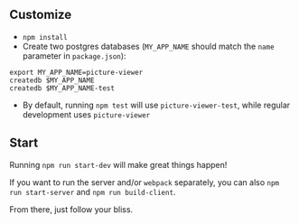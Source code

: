 ## Customize

* `npm install`
* Create two postgres databases (`MY_APP_NAME` should match the `name`
  parameter in `package.json`):

```
export MY_APP_NAME=picture-viewer
createdb $MY_APP_NAME
createdb $MY_APP_NAME-test
```

* By default, running `npm test` will use `picture-viewer-test`, while
  regular development uses `picture-viewer`

## Start

Running `npm run start-dev` will make great things happen!

If you want to run the server and/or `webpack` separately, you can also
`npm run start-server` and `npm run build-client`.

From there, just follow your bliss.
